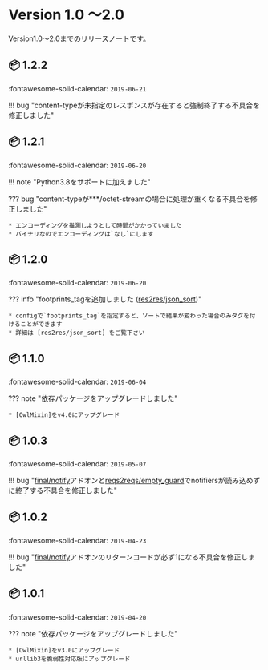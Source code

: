 Version 1.0 ～2.0
=================

Version1.0～2.0までのリリースノートです。

## :package: 1.2.2

:fontawesome-solid-calendar: `2019-06-21`

!!! bug "content-typeが未指定のレスポンスが存在すると強制終了する不具合を修正しました"

## :package: 1.2.1

:fontawesome-solid-calendar: `2019-06-20`

!!! note "Python3.8をサポートに加えました"

??? bug "content-typeが***/octet-streamの場合に処理が重くなる不具合を修正しました"

    * エンコーディングを推測しようとして時間がかかっていました
    * バイナリなのでエンコーディングは`なし`にします

## :package: 1.2.0

:fontawesome-solid-calendar: `2019-06-20`

??? info "footprints_tagを追加しました ([res2res/json_sort])"

    * configで`footprints_tag`を指定すると、ソートで結果が変わった場合のみタグを付けることができます
    * 詳細は [res2res/json_sort] をご覧下さい

## :package: 1.1.0

:fontawesome-solid-calendar: `2019-06-04`

??? note "依存パッケージをアップグレードしました"

    * [OwlMixin]をv4.0にアップグレード

## :package: 1.0.3

:fontawesome-solid-calendar: `2019-05-07`

!!! bug "[final/notify]アドオンと[reqs2reqs/empty_guard]でnotifiersが読み込めずに終了する不具合を修正しました"

## :package: 1.0.2

:fontawesome-solid-calendar: `2019-04-23`

!!! bug "[final/notify]アドオンのリターンコードが必ず1になる不具合を修正しました"

## :package: 1.0.1

:fontawesome-solid-calendar: `2019-04-20`

??? note "依存パッケージをアップグレードしました"

    * [OwlMixin]をv3.0にアップグレード
    * urllib3を脆弱性対応版にアップグレード


[reqs2reqs/empty_guard]: ../../addons/reqs2reqs#empty_guard
[res2res/json_sort]: ../../addons/res2res#json_sort
[final/notify]: ../../addons/final#notify

[OwlMixin]: https://pypi.org/project/owlmixin/
